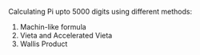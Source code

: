 Calculating Pi upto 5000 digits using different methods:
1. Machin-like formula
2. Vieta and Accelerated Vieta
3. Wallis Product
